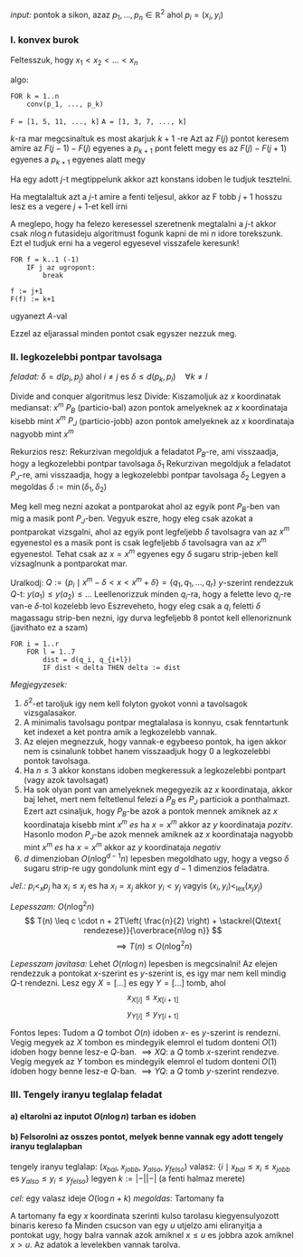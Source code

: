 *input:* pontok a sikon, azaz $p_{1}, \dots, p_{n} \in \mathbb{R}^{2}$ ahol $p_{i} = (x_{i}, y_{i})$

### I. konvex burok
Feltesszuk, hogy $x_{1} < x_{2} < \dots < x_{n}$

algo:
```
FOR k = 1..n
	conv(p_1, ..., p_k)
```

`F = [1, 5, 11, ..., k]`
`A = [1, 3, 7, ..., k]`

$k$-ra mar megcsinaltuk es most akarjuk $k+1$ -re
Azt az $F(j)$ pontot keresem amire az $F(j-1) - F(j)$ egyenes a $p_{k+1}$ pont felett megy es az $F(j) - F(j+1)$ egyenes a $p_{k+1}$ egyenes alatt megy

Ha egy adott $j$-t megtippelunk akkor azt konstans idoben le tudjuk tesztelni.

Ha megtalaltuk azt a $j$-t amire a fenti teljesul, akkor az F tobb $j+1$ hosszu lesz es a vegere $j+1$-et kell irni

A meglepo, hogy ha felezo keresessel szeretnenk megtalalni a $j$-t akkor csak $n\log n$ futasideju algoritmust fogunk kapni de mi $n$ idore torekszunk.
Ezt el tudjuk erni ha a vegerol egyesevel visszafele keresunk!

```
FOR f = k..1 (-1)
	IF j az ugropont:
		break

f := j+1
F(f) := k+1
```
ugyanezt $A$-val

Ezzel az eljarassal minden pontot csak egyszer nezzuk meg.


### II. legkozelebbi pontpar tavolsaga
*feladat:* $\delta = d(p_{i}, p_{j})$ ahol $i \neq j$ es $\delta \leq d(p_{k}, p_{l}) \quad \forall k \neq l$

Divide and conquer algoritmus lesz
Divide:
	Kiszamoljuk az $x$ koordinatak mediansat: $x^{m}$
	 $P_{B}$ (particio-bal) azon pontok amelyeknek az $x$ koordinataja kisebb mint $x^{m}$
	$P_{J}$ (particio-jobb) azon pontok amelyeknek az $x$ koordinataja nagyobb mint $x^{m}$

Rekurzios resz:
	Rekurzivan megoldjuk a feladatot $P_{B}$-re, ami visszaadja, hogy a legkozelebbi pontpar tavolsaga $\delta_{1}$
	Rekurzivan megoldjuk a feladatot $P_{J}$-re, ami visszaadja, hogy a legkozelebbi pontpar tavolsaga $\delta_{2}$
	Legyen a megoldas $\delta := \min(\delta_{1}, \delta_{2})$

Meg kell meg nezni azokat a pontparokat ahol az egyik pont $P_{B}$-ben van mig a masik pont $P_{J}$-ben.
Vegyuk eszre, hogy eleg csak azokat a pontparokat vizsgalni, ahol az egyik pont legfeljebb $\delta$ tavolsagra van az $x^{m}$ egyenestol es a masik pont is csak legfeljebb $\delta$ tavolsagra van az $x^{m}$ egyenestol.
Tehat csak az $x=x^{m}$ egyenes egy $\delta$ sugaru strip-jeben kell vizsaglnunk a pontparokat mar.

Uralkodj:
	$Q := \{ p_{i} \mid x^{m} - \delta < x < x^{m} + \delta \} = \{ q_{1}, q_{1}, \dots, q_{r} \}$
	$y$-szerint rendezzuk $Q$-t: $y(a_{1}) \leq y(a_{2}) \leq \dots$
	Leellenorizzuk minden $q_{i}$-ra, hogy a felette levo $q_{j}$-re van-e $\delta$-tol kozelebb levo
	Eszreveheto, hogy eleg csak a $q_{i}$ feletti $\delta$ magassagu strip-ben nezni, igy durva legfeljebb $8$ pontot kell ellenoriznunk (javithato ez a szam)

```
FOR i = 1..r
	FOR l = 1..7
		dist = d(q_i, q_{i+l})
		IF dist < delta THEN delta := dist
```

*Megjegyzesek:*
1. $\delta ^{2}$-et taroljuk igy nem kell folyton gyokot vonni a tavolsagok vizsgalasakor.
2. A minimalis tavolsagu pontpar megtalalasa is konnyu, csak fenntartunk ket indexet a ket pontra amik a legkozelebb vannak.
3. Az elejen megnezzuk, hogy vannak-e egybeeso pontok, ha igen akkor nem is csinalunk tobbet hanem visszaadjuk hogy $0$ a legkozelebbi pontok tavolsaga.
4. Ha $n \leq 3$ akkor konstans idoben megkeressuk a legkozelebbi pontpart (vagy azok tavolsagat)
5. Ha sok olyan pont van amelyeknek megegyezik az $x$ koordinataja, akkor baj lehet, mert nem feltetlenul felezi a $P_{B}$ es $P_{J}$ particiok a ponthalmazt.
	Ezert azt csinaljuk, hogy $P_{B}$-be azok a pontok mennek amiknek az $x$ koordinataja kisebb mint $x^{m}$ *es* ha $x=x^{m}$ akkor az $y$ koordinataja *pozitv*. Hasonlo modon $P_{J}$-be azok mennek amiknek az $x$ koordinataja nagyobb mint $x^{m}$ *es* ha $x = x^{m}$ akkor az $y$ koordinataja *negativ*
6. $d$ dimenzioban $O(n\log ^{d-1}n)$ lepesben megoldhato ugy, hogy a vegso $\delta$ sugaru strip-re ugy gondolunk mint egy $d-1$ dimenzios feladatra.

*Jel.:* $p_{i} <_{x} p_{j}$ ha $x_{i} \leq x_{j}$ es ha $x_{i} = x_{j}$ akkor $y_{i} < y_{j}$
vagyis $(x_{i}, y_{i}) <_{\text{lex}} (x_{j} y_{j})$

*Lepesszam:* $O(n\log ^{2}n)$
$$
T(n) \leq c \cdot n + 2T\left( \frac{n}{2} \right) + \stackrel{Q\text{ rendezese}}{\overbrace{n\log n}}
$$
$$
\implies T(n) \leq O(n\log ^{2}n)
$$

*Lepesszam javitasa:* Lehet $O(n\log n)$ lepesben is megcsinalni!
Az elejen rendezzuk a pontokat $x$-szerint es $y$-szerint is, es igy mar nem kell mindig $Q$-t rendezni.
Lesz egy $X = [\dots]$ es egy $Y = [\dots]$ tomb, ahol
$$
x_{X[i]} \leq x_{X[i+1]}
$$
$$
y_{Y[i]} \leq y_{Y[i+1]}
$$

Fontos lepes: Tudom a $Q$ tombot $O(n)$ idoben $x$- es $y$-szerint is rendezni.
Vegig megyek az $X$ tombon es mindegyik elemrol el tudom donteni $O(1)$ idoben hogy benne lesz-e $Q$-ban. $\implies XQ$: a $Q$ tomb $x$-szerint rendezve.
Vegig megyek az $Y$ tombon es mindegyik elemrol el tudom donteni $O(1)$ idoben hogy benne lesz-e $Q$-ban. $\implies YQ$: a $Q$ tomb $y$-szerint rendezve.


### III. Tengely iranyu teglalap feladat
#### a) eltarolni az inputot $O(n\log n)$ tarban es idoben
#### b) Felsorolni az osszes pontot, melyek benne vannak egy adott tengely iranyu teglalapban
tengely iranyu teglalap: $(x_{bal},\; x_{jobb},\; y_{also},\; y_{felso})$
valasz: $\{ i \mid x_{bal} \leq x_{i} \leq x_{jobb} \text{ es } y_{also} \leq y_{i} \leq y_{felso} \}$
legyen $k:= \lvert -| |- \rvert$ (a fenti halmaz merete)

*cel:* egy valasz ideje $O(\log n + k)$
*megoldas:* Tartomany fa
 
 A tartomany fa egy $x$ koordinata szerinti kulso tarolasu kiegyensulyozott binaris kereso fa
Minden csucson van egy $u$  utjelzo ami eliranyitja a pontokat ugy, hogy balra vannak azok amiknel $x \leq u$ es jobbra azok amiknel $x > u$. Az adatok a levelekben vannak tarolva.





